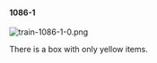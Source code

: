 #### 1086-1
![train-1086-1-0.png](https://github.com/lil-lab/nlvr/raw/master/nlvr/train/images/2/train-1086-1-0.png "train-1086-1-0.png")

There is a box with only yellow items.